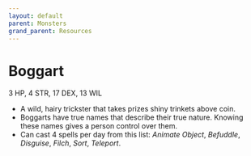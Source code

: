 ```yaml
---
layout: default
parent: Monsters
grand_parent: Resources
---
```


# Boggart

3 HP, 4 STR, 17 DEX, 13 WIL

- A wild, hairy trickster that takes prizes shiny trinkets above coin.
- Boggarts have true names that describe their true nature. Knowing these names gives a person control over them.
- Can cast 4 spells per day from this list: _Animate Object_, _Befuddle_, _Disguise_, _Filch_, _Sort_, _Teleport_.
